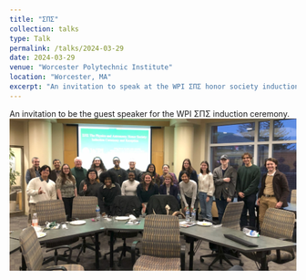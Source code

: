 ```yaml
---
title: "ΣΠΣ"
collection: talks
type: Talk
permalink: /talks/2024-03-29
date: 2024-03-29
venue: "Worcester Polytechnic Institute"
location: "Worcester, MA"
excerpt: "An invitation to speak at the WPI ΣΠΣ honor society induction ceremony."
---
```


An invitation to be the guest speaker for the WPI ΣΠΣ induction ceremony.
![Group Photo](../images/wpi_sps.jpeg)
